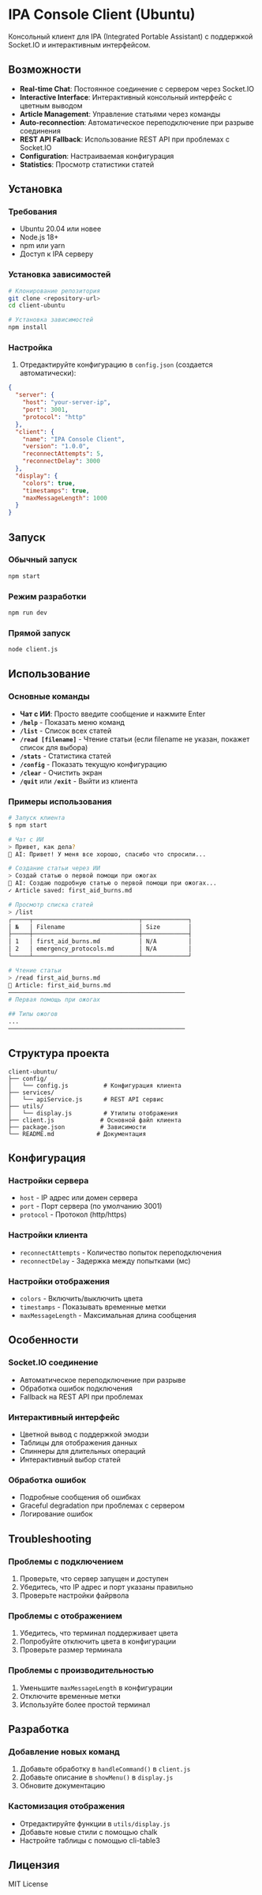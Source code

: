 # IPA Console Client (Ubuntu)

Консольный клиент для IPA (Integrated Portable Assistant) с поддержкой Socket.IO и интерактивным интерфейсом.

## Возможности

- **Real-time Chat**: Постоянное соединение с сервером через Socket.IO
- **Interactive Interface**: Интерактивный консольный интерфейс с цветным выводом
- **Article Management**: Управление статьями через команды
- **Auto-reconnection**: Автоматическое переподключение при разрыве соединения
- **REST API Fallback**: Использование REST API при проблемах с Socket.IO
- **Configuration**: Настраиваемая конфигурация
- **Statistics**: Просмотр статистики статей

## Установка

### Требования

- Ubuntu 20.04 или новее
- Node.js 18+
- npm или yarn
- Доступ к IPA серверу

### Установка зависимостей

```bash
# Клонирование репозитория
git clone <repository-url>
cd client-ubuntu

# Установка зависимостей
npm install
```

### Настройка

1. Отредактируйте конфигурацию в `config.json` (создается автоматически):
```json
{
  "server": {
    "host": "your-server-ip",
    "port": 3001,
    "protocol": "http"
  },
  "client": {
    "name": "IPA Console Client",
    "version": "1.0.0",
    "reconnectAttempts": 5,
    "reconnectDelay": 3000
  },
  "display": {
    "colors": true,
    "timestamps": true,
    "maxMessageLength": 1000
  }
}
```

## Запуск

### Обычный запуск
```bash
npm start
```

### Режим разработки
```bash
npm run dev
```

### Прямой запуск
```bash
node client.js
```

## Использование

### Основные команды

- **Чат с ИИ**: Просто введите сообщение и нажмите Enter
- **`/help`** - Показать меню команд
- **`/list`** - Список всех статей
- **`/read [filename]`** - Чтение статьи (если filename не указан, покажет список для выбора)
- **`/stats`** - Статистика статей
- **`/config`** - Показать текущую конфигурацию
- **`/clear`** - Очистить экран
- **`/quit`** или **`/exit`** - Выйти из клиента

### Примеры использования

```bash
# Запуск клиента
$ npm start

# Чат с ИИ
> Привет, как дела?
🤖 AI: Привет! У меня все хорошо, спасибо что спросили...

# Создание статьи через ИИ
> Создай статью о первой помощи при ожогах
🤖 AI: Создаю подробную статью о первой помощи при ожогах...
✓ Article saved: first_aid_burns.md

# Просмотр списка статей
> /list
┌─────┬──────────────────────────────┬─────────────┐
│ №   │ Filename                     │ Size        │
├─────┼──────────────────────────────┼─────────────┤
│ 1   │ first_aid_burns.md           │ N/A         │
│ 2   │ emergency_protocols.md       │ N/A         │
└─────┴──────────────────────────────┴─────────────┘

# Чтение статьи
> /read first_aid_burns.md
📄 Article: first_aid_burns.md
──────────────────────────────────────────────────
# Первая помощь при ожогах

## Типы ожогов
...
──────────────────────────────────────────────────
```

## Структура проекта

```
client-ubuntu/
├── config/
│   └── config.js          # Конфигурация клиента
├── services/
│   └── apiService.js      # REST API сервис
├── utils/
│   └── display.js         # Утилиты отображения
├── client.js             # Основной файл клиента
├── package.json          # Зависимости
└── README.md            # Документация
```

## Конфигурация

### Настройки сервера
- `host` - IP адрес или домен сервера
- `port` - Порт сервера (по умолчанию 3001)
- `protocol` - Протокол (http/https)

### Настройки клиента
- `reconnectAttempts` - Количество попыток переподключения
- `reconnectDelay` - Задержка между попытками (мс)

### Настройки отображения
- `colors` - Включить/выключить цвета
- `timestamps` - Показывать временные метки
- `maxMessageLength` - Максимальная длина сообщения

## Особенности

### Socket.IO соединение
- Автоматическое переподключение при разрыве
- Обработка ошибок подключения
- Fallback на REST API при проблемах

### Интерактивный интерфейс
- Цветной вывод с поддержкой эмодзи
- Таблицы для отображения данных
- Спиннеры для длительных операций
- Интерактивный выбор статей

### Обработка ошибок
- Подробные сообщения об ошибках
- Graceful degradation при проблемах с сервером
- Логирование ошибок

## Troubleshooting

### Проблемы с подключением
1. Проверьте, что сервер запущен и доступен
2. Убедитесь, что IP адрес и порт указаны правильно
3. Проверьте настройки файрвола

### Проблемы с отображением
1. Убедитесь, что терминал поддерживает цвета
2. Попробуйте отключить цвета в конфигурации
3. Проверьте размер терминала

### Проблемы с производительностью
1. Уменьшите `maxMessageLength` в конфигурации
2. Отключите временные метки
3. Используйте более простой терминал

## Разработка

### Добавление новых команд
1. Добавьте обработку в `handleCommand()` в `client.js`
2. Добавьте описание в `showMenu()` в `display.js`
3. Обновите документацию

### Кастомизация отображения
- Отредактируйте функции в `utils/display.js`
- Добавьте новые стили с помощью chalk
- Настройте таблицы с помощью cli-table3

## Лицензия

MIT License

